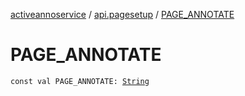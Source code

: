 [activeannoservice](../index.md) / [api.pagesetup](index.md) / [PAGE_ANNOTATE](./-p-a-g-e_-a-n-n-o-t-a-t-e.md)

# PAGE_ANNOTATE

`const val PAGE_ANNOTATE: `[`String`](https://kotlinlang.org/api/latest/jvm/stdlib/kotlin/-string/index.html)